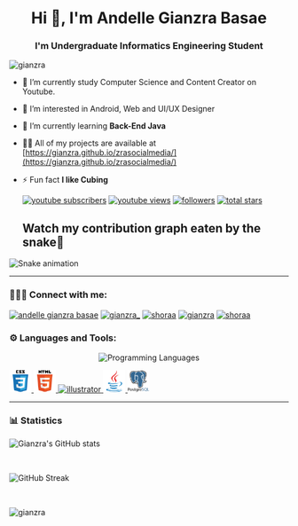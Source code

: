 <!----------------------- End Stats Cards ---------------->
<h1 align="center">Hi 👋, I'm Andelle Gianzra Basae</h1>
<h3 align="center">I'm Undergraduate Informatics Engineering Student</h3>

<p align="left"> <img src="https://komarev.com/ghpvc/?username=gianzra&label=Profile%20views&color=0e75b6&style=flat" alt="gianzra" /> </p>

- 🔭 I’m currently study Computer Science and Content Creator on Youtube.

- 👀 I’m interested in Android, Web and UI/UX Designer

- 🌱 I’m currently learning **Back-End Java**

- 👨‍💻 All of my projects are available at [https://gianzra.github.io/zrasocialmedia/](https://gianzra.github.io/zrasocialmedia/)

- ⚡ Fun fact **I like Cubing**

   <p align="left">
      <a href="https://www.youtube.com/c/Shoraa?sub_confirmation=1">
         <img alt="youtube subscribers" title="Subscribe to my YouTube channel" src="https://custom-icon-badges.demolab.com/youtube/channel/subscribers/UCnCu66k-CV7LLkeYILRW1Yw?color=%23E05D44&label=SUBSCRIBE&logo=video&logoColor=white&style=for-the-badge&labelColor=CE4630"/></a> 
      <a href="https://www.youtube.com/c/Shoraa">
         <img alt="youtube views" title="YouTube views" src="https://custom-icon-badges.demolab.com/youtube/channel/views/UCnCu66k-CV7LLkeYILRW1Yw?color=%23E1AD0E&logo=eye&logoColor=white&style=for-the-badge&labelColor=C79600"/></a> 
      <a href="https://github.com/gianzra?tab=followers">
         <img alt="followers" title="Follow me on Github" src="https://custom-icon-badges.demolab.com/github/followers/gianzra?color=236ad3&labelColor=1155ba&style=for-the-badge&logo=person-add&label=Follow&logoColor=white"/></a>
      <a href="https://github.com/gianzra?tab=repositories&sort=stargazers">
         <img alt="total stars" title="Total stars on GitHub" src="https://custom-icon-badges.demolab.com/github/stars/gianzra?color=55960c&style=for-the-badge&labelColor=488207&logo=star"/></a>
   </p>
   
   ## Watch my contribution graph eaten by the snake🐍
![Snake animation](https://github.com/gianzra/gianzra/blob/output/github-contribution-grid-snake.svg)

---

<h3 align="left">👨🏻‍💻 Connect with me:</h3>
<p align="left">
<a href="https://www.linkedin.com/in/gianzra/" target="blank"><img align="center" src="https://raw.githubusercontent.com/rahuldkjain/github-profile-readme-generator/master/src/images/icons/Social/linked-in-alt.svg" alt="andelle gianzra basae" height="30" width="40" /></a>
<a href="https://twitter.com/gianzra_" target="blank"><img align="center" src="https://raw.githubusercontent.com/rahuldkjain/github-profile-readme-generator/master/src/images/icons/Social/twitter.svg" alt="gianzra_" height="30" width="40" /></a>
<a href="https://stackoverflow.com/users/15623541/shoraa" target="blank"><img align="center" src="https://raw.githubusercontent.com/rahuldkjain/github-profile-readme-generator/master/src/images/icons/Social/stack-overflow.svg" alt="shoraa" height="30" width="40" /></a>
<a href="https://instagram.com/gianzra" target="blank"><img align="center" src="https://raw.githubusercontent.com/rahuldkjain/github-profile-readme-generator/master/src/images/icons/Social/instagram.svg" alt="gianzra" height="30" width="40" /></a>
<a href="https://www.youtube.com/c/shoraa" target="blank"><img align="center" src="https://raw.githubusercontent.com/rahuldkjain/github-profile-readme-generator/master/src/images/icons/Social/youtube.svg" alt="shoraa" height="30" width="40" /></a>
</p>



<h3 align="left">⚙️ Languages and Tools:</h3>
<div align="center" style="display:block;">
    <img width="100px" alt="Programming Languages" src="https://user-images.githubusercontent.com/78341798/194531121-47b0119a-ce00-439d-b586-125f86acb098.png"/> 
</div>
<p align="left"> <a href="https://www.w3schools.com/css/" target="_blank" rel="noreferrer"> <img src="https://raw.githubusercontent.com/devicons/devicon/master/icons/css3/css3-original-wordmark.svg" alt="css3" width="40" height="40"/> </a> <a href="https://www.w3.org/html/" target="_blank" rel="noreferrer"> <img src="https://raw.githubusercontent.com/devicons/devicon/master/icons/html5/html5-original-wordmark.svg" alt="html5" width="40" height="40"/> </a> <a href="https://www.adobe.com/in/products/illustrator.html" target="_blank" rel="noreferrer"> <img src="https://www.vectorlogo.zone/logos/adobe_illustrator/adobe_illustrator-icon.svg" alt="illustrator" width="40" height="40"/> </a> <a href="https://www.java.com" target="_blank" rel="noreferrer"> <img src="https://raw.githubusercontent.com/devicons/devicon/master/icons/java/java-original.svg" alt="java" width="40" height="40"/> </a> <a href="https://www.postgresql.org" target="_blank" rel="noreferrer"> <img src="https://raw.githubusercontent.com/devicons/devicon/master/icons/postgresql/postgresql-original-wordmark.svg" alt="postgresql" width="40" height="40"/> </a> </p>

---
<!-- Begin Stats Cards -->
### 📊 Statistics
![Gianzra's GitHub stats](https://github-readme-stats.vercel.app/api?username=gianzra&show_icons=true&theme=algolia&border_radius=20)

  <p>![GitHub Streak](https://streak-stats.demolab.com?user=gianzra&count_private=true&theme=algolia&border_radius=20)</p>
   
<p><img align="left" src="https://github-readme-stats.vercel.app/api/top-langs?username=gianzra&show_icons=true&theme=algolia&border_radius=20" alt="gianzra" /></p>
<!--  End Stats Cards -->

<!------[![@shoraa's Holopin board](https://holopin.me/shoraa)](https://holopin.io/@shoraa) ------------!>



